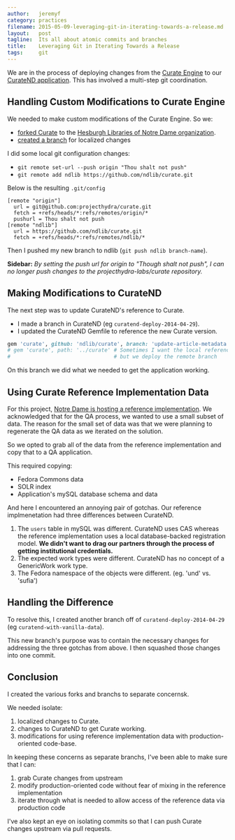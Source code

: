 ```yaml
---
author:   jeremyf
category: practices
filename: 2015-05-09-leveraging-git-in-iterating-towards-a-release.md
layout:   post
tagline:  Its all about atomic commits and branches
title:    Leveraging Git in Iterating Towards a Release
tags:     git
---
```


We are in the process of deploying changes from the [Curate Engine](https://github.com/projecthydra-labs/curate) to our [CurateND application](https://curate.nd.edu).
This has involved a multi-step git coordination.

## Handling Custom Modifications to Curate Engine

We needed to make custom modifications of the Curate Engine.
So we:

* [forked Curate](https://github.com/ndlib/curate) to the [Hesburgh Libraries of Notre Dame organization](https://github.com/ndlib).
* [created a branch](https://github.com/ndlib/curate/tree/update-article-metadata) for localized changes

I did some local git configuration changes:

* `git remote set-url --push origin "Thou shalt not push"`
* `git remote add ndlib https://github.com/ndlib/curate.git`

Below is the resulting `.git/config`

```git
[remote "origin"]
  url = git@github.com:projecthydra/curate.git
  fetch = +refs/heads/*:refs/remotes/origin/*
  pushurl = Thou shalt not push
[remote "ndlib"]
  url = https://github.com/ndlib/curate.git
  fetch = +refs/heads/*:refs/remotes/ndlib/*
```

Then I pushed my new branch to ndlib (`git push ndlib branch-name`).

**Sidebar:** *By setting the push url for origin to "Though shalt not push", I can no longer  push changes to the projecthydra-labs/curate repository.*

## Making Modifications to CurateND

The next step was to update CurateND's reference to Curate.

* I made a branch in CurateND (eg `curatend-deploy-2014-04-29`).
* I updated the CurateND Gemfile to reference the new Curate version.

```ruby
gem 'curate', github: 'ndlib/curate', branch: 'update-article-metadata'
# gem 'curate', path: '../curate' # Sometimes I want the local reference for
#                                 # but we deploy the remote branch
```

On this branch we did what we needed to get the application working.

## Using Curate Reference Implementation Data

For this project, [Notre Dame is hosting a reference implementation](https://curatevanilla.library.nd.edu).
We acknowledged that for the QA process, we wanted to use a small subset of data.
The reason for the small set of data was that we were planning to regenerate the QA data as we iterated on the solution.

So we opted to grab all of the data from the reference implementation and copy that to a QA application.

This required copying:

* Fedora Commons data
* SOLR index
* Application's mySQL database schema and data

And here I encountered an annoying pair of gotchas.
Our reference implmenetation had three differences between CurateND.

1. The `users` table in mySQL was different.
   CurateND uses CAS whereas the reference implementation uses a local database-backed registration model.
   **We didn't want to drag our partners through the process of getting institutional credentials.**
1. The expected work types were different.
   CurateND has no concept of a GenericWork work type.
1. The Fedora namespace of the objects were different. (eg. 'und' vs. 'sufia')

## Handling the Difference

To resolve this, I created another branch off of `curatend-deploy-2014-04-29` (eg `curatend-with-vanilla-data`).

This new branch's purpose was to contain the necessary changes for addressing the three gotchas from above.
I then squashed those changes into one commit.

## Conclusion

I created the various forks and branchs to separate concernsk.

We needed isolate:

1. localized changes to Curate.
1. changes to CurateND to get Curate working.
1. modifications for using reference implementation data with production-oriented code-base.

In keeping these concerns as separate branchs, I've been able to make sure that I can:

1. grab Curate changes from upstream
1. modify production-oriented code without fear of mixing in the reference implementation
1. iterate through what is needed to allow access of the reference data via production code

I've also kept an eye on isolating commits so that I can push Curate changes upstream via pull requests.
